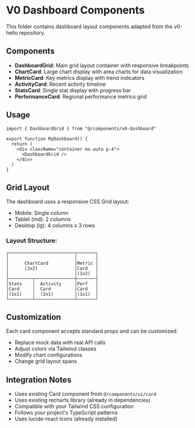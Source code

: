 # V0 Dashboard Components

This folder contains dashboard layout components adapted from the v0-hello repository.

## Components

- **DashboardGrid**: Main grid layout container with responsive breakpoints
- **ChartCard**: Large chart display with area charts for data visualization
- **MetricCard**: Key metrics display with trend indicators
- **ActivityCard**: Recent activity timeline
- **StatsCard**: Single stat display with progress bar
- **PerformanceCard**: Regional performance metrics grid

## Usage

```tsx
import { DashboardGrid } from "@/components/v0-dashboard"

export function MyDashboard() {
  return (
    <div className="container mx-auto p-4">
      <DashboardGrid />
    </div>
  )
}
```

## Grid Layout

The dashboard uses a responsive CSS Grid layout:
- Mobile: Single column
- Tablet (md): 2 columns
- Desktop (lg): 4 columns x 3 rows

### Layout Structure:
```
┌─────────────────────────┬───────┐
│                         │       │
│      ChartCard          │Metric │
│      (3x2)              │Card   │
│                         │(1x2)  │
├─────────┬───────────────┼───────┤
│Stats    │  Activity     │Perf   │
│Card     │  Card         │Card   │
│(1x1)    │  (2x1)        │(1x1)  │
└─────────┴───────────────┴───────┘
```

## Customization

Each card component accepts standard props and can be customized:
- Replace mock data with real API calls
- Adjust colors via Tailwind classes
- Modify chart configurations
- Change grid layout spans

## Integration Notes

- Uses existing Card component from `@/components/ui/card`
- Uses existing recharts library (already in dependencies)
- Compatible with your Tailwind CSS configuration
- Follows your project's TypeScript patterns
- Uses lucide-react icons (already installed)

